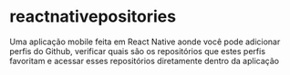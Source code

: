 # reactnativepositories
Uma aplicação mobile feita em React Native aonde você pode adicionar perfis do Github, verificar quais são os repositórios que estes perfis favoritam e acessar esses repositórios diretamente dentro da aplicação
